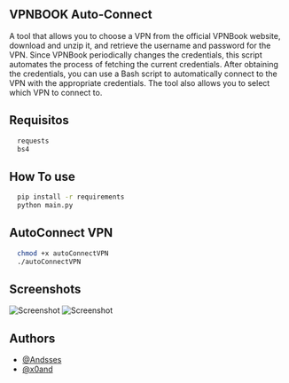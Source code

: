 ## VPNBOOK Auto-Connect

A tool that allows you to choose a VPN from the official VPNBook website, download and unzip it, and retrieve the username and password for the VPN. Since VPNBook periodically changes the credentials, this script automates the process of fetching the current credentials. After obtaining the credentials, you can use a Bash script to automatically connect to the VPN with the appropriate credentials. The tool also allows you to select which VPN to connect to.

## Requisitos

```bash
  requests
  bs4
```

## How To use

```bash
  pip install -r requirements
  python main.py
```

## AutoConnect VPN

```bash
  chmod +x autoConnectVPN
  ./autoConnectVPN
```


## Screenshots

![Screenshot](https://raw.githubusercontent.com/Andsses/VPNBOOK-Auto-Connect/refs/heads/main/resources/execute_main.png)
![Screenshot](https://raw.githubusercontent.com/Andsses/VPNBOOK-Auto-Connect/refs/heads/main/resources/execute_bash.png)

## Authors

- [@Andsses](https://github.com/Andsses?tab=repositories)
- [@x0and](https://web.telegram.org/k/#@x0andy)
